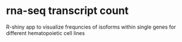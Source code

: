 # rna-seq transcript count
 R-shiny app to visualize frequncies of isoforms within single genes for different hematopoietic cell lines
 
 
